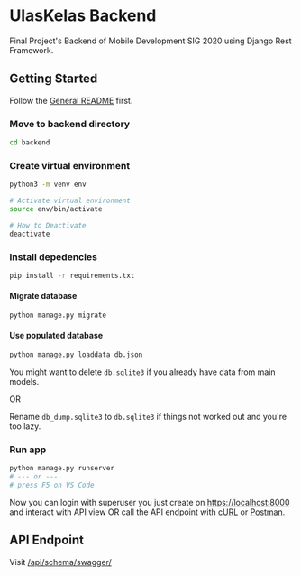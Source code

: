 # UlasKelas Backend

Final Project's Backend of Mobile Development SIG 2020 using Django Rest Framework.

## Getting Started

Follow the [General README](../README.md) first.

### Move to backend directory

```bash
cd backend
```

### Create virtual environment

```bash
python3 -m venv env

# Activate virtual environment
source env/bin/activate

# How to Deactivate
deactivate
```

### Install depedencies

```bash
pip install -r requirements.txt
```

#### Migrate database

```bash
python manage.py migrate
```

<!-- TODO: 
### Set up database from scratch
 -->

#### Use populated database

```bash
python manage.py loaddata db.json
```

You might want to delete `db.sqlite3` if you already have data from main models.

OR

Rename `db_dump.sqlite3` to `db.sqlite3` if things not worked out and you're too lazy.

### Run app

```bash
python manage.py runserver
# --- or ---
# press F5 on VS Code
```

Now you can login with superuser you just create on <https://localhost:8000> and interact with API view OR call the API endpoint with [cURL](https://curl.haxx.se/) or [Postman](https://www.postman.com/).

## API Endpoint

Visit [/api/schema/swagger/](http://127.0.0.1:8000/api/schema/swagger/)
